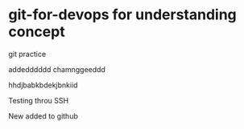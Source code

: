 # git-for-devops for understanding concept
git practice





addedddddd chamnggeeddd





hhdjbabkbdekjbnkiid




Testing throu SSH


New added to github
